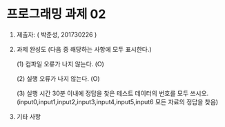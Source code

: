﻿# 프로그래밍 과제 02

1. 제출자:   ( 박준성, 201730226 )

2. 과제 완성도 (다음 중 해당하는 사항에 모두 표시한다.)

	(1) 컴파일 오류가 나지 않는다. (O)
    
	(2) 실행 오류가 나지 않는다. (O)
    
	(3) 실행 시간 30분 이내에 정답을 찾은 테스트 데이터의 번호를 모두 쓰시오. 
	(input0,input1,input2,input3,input4,input5,input6 모든 자료의 정답을 찾음)
    
3. 기타 사항 


